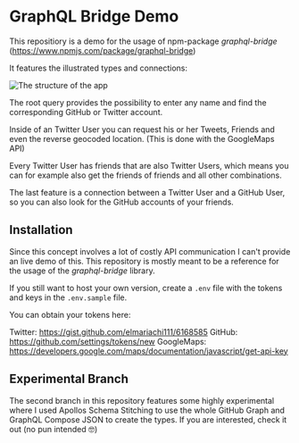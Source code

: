 # GraphQL Bridge Demo

This repositiory is a demo for the usage of npm-package *graphql-bridge*  (https://www.npmjs.com/package/graphql-bridge)

It features the illustrated types and connections:

![The structure of the app](./sctructure.png)

The root query provides the possibility to enter any name and find the corresponding GitHub or Twitter account.

Inside of an Twitter User you can request his or her Tweets, Friends and even the reverse geocoded location. (This is done with the GoogleMaps API)

Every Twitter User has friends that are also Twitter Users, which means you can for example also get the friends of friends and all other combinations.

The last feature is a connection between a Twitter User and a GitHub User, so you can also look for the GitHub accounts of your friends.

## Installation

Since this concept involves a lot of costly API communication I can't provide an live demo of this. This repository is mostly meant to be a reference for the usage of the *graphql-bridge* library.

If you still want to host your own version, create a `.env` file with the tokens and keys in the `.env.sample` file.

You can obtain your tokens here:

Twitter:  https://gist.github.com/elmariachi111/6168585
GitHub: https://github.com/settings/tokens/new
GoogleMaps: https://developers.google.com/maps/documentation/javascript/get-api-key

## Experimental Branch

The second branch in this repository features some highly experimental where I used Apollos Schema Stitching to use the whole GitHub Graph and GraphQL Compose JSON to create the types. If you are interested, check it out (no pun intended 🤓)
